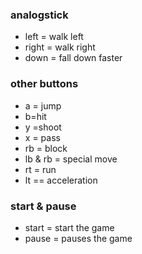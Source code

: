 ### analogstick

* left = walk left
* right = walk right
* down = fall down faster
### other buttons

* a = jump
* b=hit
* y =shoot
* x = pass
* rb = block
* lb & rb = special move
* rt = run
* lt == acceleration 

### start & pause

* start = start the game
* pause = pauses the game
